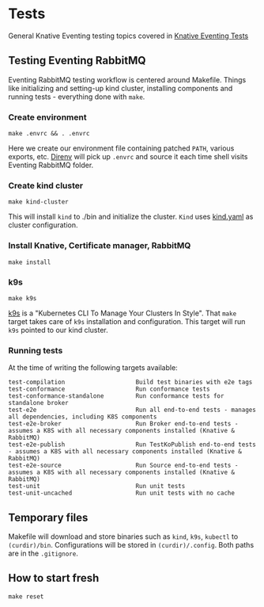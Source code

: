 # Tests

General Knative Eventing testing topics covered in [Knative Eventing Tests](https://github.com/knative/eventing/blob/main/test/README.md)

## Testing Eventing RabbitMQ

Eventing RabbitMQ testing workflow is centered around Makefile.
Things like initializing and setting-up kind cluster, installing
components and running tests - everything done with `make`.

### Create environment

```
make .envrc && . .envrc
```

Here we create our environment file containing patched `PATH`, various exports, etc.
[Direnv](https://direnv.net/) will pick up `.envrc` and source it
each time shell visits Eventing RabbitMQ folder.

### Create kind cluster

```
make kind-cluster
```

This will install `kind` to ./bin and initialize the cluster. `Kind` uses [kind.yaml](e2e/kind.yaml) as cluster configuration.


### Install Knative, Certificate manager, RabbitMQ

```
make install
```

### k9s

```
make k9s
```

[k9s](https://k9scli.io/) is a "Kubernetes CLI To Manage Your Clusters In Style". That `make` target takes care of `k9s` installation and configuration.
This target will run `k9s` pointed to our kind cluster.

### Running tests

At the time of writing the following targets available:

```
test-compilation                    Build test binaries with e2e tags
test-conformance                    Run conformance tests
test-conformance-standalone         Run conformance tests for standalone broker
test-e2e                            Run all end-to-end tests - manages all dependencies, including K8S components
test-e2e-broker                     Run Broker end-to-end tests - assumes a K8S with all necessary components installed (Knative & RabbitMQ)
test-e2e-publish                    Run TestKoPublish end-to-end tests  - assumes a K8S with all necessary components installed (Knative & RabbitMQ)
test-e2e-source                     Run Source end-to-end tests - assumes a K8S with all necessary components installed (Knative & RabbitMQ)
test-unit                           Run unit tests
test-unit-uncached                  Run unit tests with no cache
```

## Temporary files

Makefile will download and store binaries such as `kind`, `k9s`, `kubectl` to `(curdir)/bin`.
Configurations will be stored in `(curdir)/.config`.
Both paths are in the `.gitignore`.

## How to start fresh

```
make reset
```
